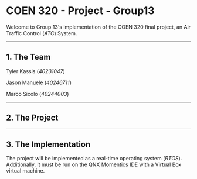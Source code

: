 # COEN 320 - Project - Group13

Welcome to Group 13's implementation of the COEN 320 final project, an Air Traffic Control (*ATC*) System.

---

## 1. The Team

Tyler Kassis (*40231047*)

Jason Manuele (*40246711*)

Marco Sicolo (*40244003*)

---

## 2. The Project

---

## 3. The Implementation

The project will be implemented as a real-time operating system (*RTOS*).  Additionally, it must be run on the QNX Momentics IDE with a Virtual Box virtual machine.
